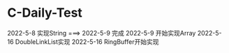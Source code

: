 # C-Daily-Test
2022-5-8 实现String ===> 2022-5-9 完成
2022-5-9 开始实现Array
2022-5-16 DoubleLinkList实现
2022-5-16 RingBuffer开始实现

